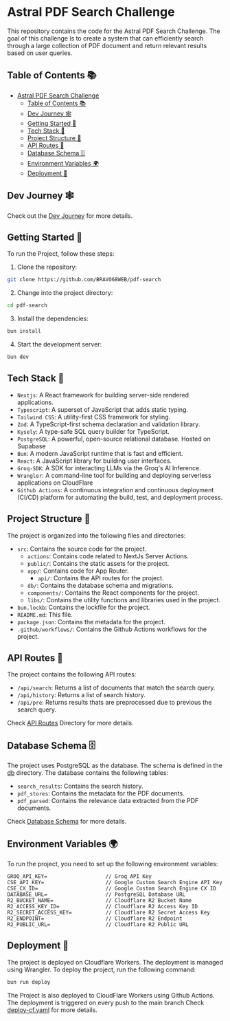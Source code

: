 # Astral PDF Search Challenge

This repository contains the code for the Astral PDF Search Challenge. The goal of this challenge is to create a system that can efficiently search through a large collection of PDF document and return relevant results based on user queries.

## Table of Contents 📚

- [Astral PDF Search Challenge](#astral-pdf-search-challenge)
  - [Table of Contents 📚](#table-of-contents-)
  - [Dev Journey 🕸️](#dev-journey-️)
  - [Getting Started 🚀](#getting-started-)
  - [Tech Stack 🔨](#tech-stack-)
  - [Project Structure 📁](#project-structure-)
  - [API Routes 📡](#api-routes-)
  - [Database Schema 🗄️](#database-schema-️)
  - [Environment Variables 🌍](#environment-variables-)
  - [Deployment 🚀](#deployment-)

## Dev Journey 🕸️

Check out the [Dev Journey](./dev-journey.md) for more details.

## Getting Started 🚀

To run the Project, follow these steps:

1. Clone the repository:

```bash
git clone https://github.com/BRAVO68WEB/pdf-search
```

2. Change into the project directory:

```bash
cd pdf-search
```

3. Install the dependencies:

```bash
bun install
```

4. Start the development server:

```bash
bun dev
```

## Tech Stack 🔨

- `Nextjs`: A React framework for building server-side rendered applications.
- `Typescript`: A superset of JavaScript that adds static typing.
- `Tailwind CSS`: A utility-first CSS framework for styling.
- `Zod`: A TypeScript-first schema declaration and validation library.
- `Kysely`: A type-safe SQL query builder for TypeScript.
- `PostgreSQL`: A powerful, open-source relational database. Hosted on Supabase
- `Bun`: A modern JavaScript runtime that is fast and efficient.
- `React`: A JavaScript library for building user interfaces.
- `Groq-SDK`: A SDK for interacting LLMs via the Groq's AI Inference.
- `Wrangler`: A command-line tool for building and deploying serverless applications on CloudFlare
- `Github Actions`: A continuous integration and continuous deployment (CI/CD) platform for automating the build, test, and deployment process.

## Project Structure 📁

The project is organized into the following files and directories:

- `src`: Contains the source code for the project.
  - `actions`: Contains code related to NextJs Server Actions.
  - `public/`: Contains the static assets for the project.
  - `app/`: Contains code for App Router.
    - `api/`: Contains the API routes for the project.
  - `db/`: Contains the database schema and migrations.
  - `components/`: Contains the React components for the project.
  - `libs/`: Contains the utility functions and libraries used in the project.
- `bun.lockb`: Contains the lockfile for the project.
- `README.md`: This file.
- `package.json`: Contains the metadata for the project.
- `.github/workflows/`: Contains the Github Actions workflows for the project.

## API Routes 📡

The project contains the following API routes:

- `/api/search`: Returns a list of documents that match the search query.
- `/api/history`: Returns a list of search history.
- `/api/pre`: Returns results thats are preprocessed due to previous the search query.

Check [API Routes](./app/api) Directory for more details.

## Database Schema 🗄️

The project uses PostgreSQL as the database. The schema is defined in the [db](./src/db/) directory. The database contains the following tables:

- `search_results`: Contains the search history.
- `pdf_stores`: Contains the metadata for the PDF documents.
- `pdf_parsed`: Contains the relevance data extracted from the PDF documents.

Check [Database Schema](./types/database.d.ts) for more details.

## Environment Variables 🌍

To run the project, you need to set up the following environment variables:

```
GROQ_API_KEY=                   // Groq API Key
CSE_API_KEY=                    // Google Custom Search Engine API Key
CSE_CX_ID=                      // Google Custom Search Engine CX ID
DATABASE_URL=                   // PostgreSQL Database URL
R2_BUCKET_NAME=                 // Cloudflare R2 Bucket Name
R2_ACCESS_KEY_ID=               // Cloudflare R2 Access Key ID
R2_SECRET_ACCESS_KEY=           // Cloudflare R2 Secret Access Key
R2_ENDPOINT=                    // Cloudflare R2 Endpoint
R2_PUBLIC_URL=                  // Cloudflare R2 Public URL
```

## Deployment 🚀

The project is deployed on Cloudflare Workers. The deployment is managed using Wrangler. To deploy the project, run the following command:

```bash
bun run deploy
```

The Project is also deployed to CloudFlare Workers using Github Actions. The deployment is triggered on every push to the main branch
Check [deploy-cf.yaml](.github/workflows/deploy-cf.yaml) for more details.
